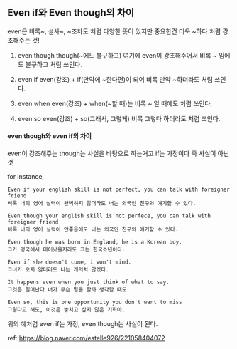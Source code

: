 ## Even if와 Even though의 차이

 even은 비록~, 설사~, ~조차도 처럼 다양한 뜻이 있지만 중요한건
 더욱 ~하다 처럼 강조해주는 것!

 1. even though
  though(~에도 불구하고) 여기에 even이 강조해주어서 비록 ~ 임에도 불구하고 처럼 쓰인다.

 2. even if
    even(강조) + if(만약에 ~한다면)이 되어 비록 만약 ~하더라도 처럼 쓰인다.

 3. even when
    even(강조) + when(~할 때)는 비록 ~ 일 때에도 처럼 쓰인다.

 4. even so
    even(강조) + so(그래서, 그렇게) 비록 그렇다 하더라도 처럼 쓰인다.

#### **even though와 even if의 차이**

even이 강조해주는 though는 사실을 바탕으로 하는거고 if는 가정이다 즉 사실이 아닌 것

for instance,

  	Even if your english skill is not perfect, you can talk with foreigner friend
  	비록 너의 영어 실력이 완벽하지 않더라도 너는 외국인 친구와 얘기할 수 있다.

  	Even though your english skill is not perfece, you can talk with foreigner friend
  	비록 너의 영어 실력이 안좋음에도 너는 외국인 친구와 얘기할 수 있다.

	Even though he was born in England, he is a Korean boy.
    그가 영국에서 태어났을지라도 그는 한국소년이다.

    Even if she doesn't come, i won't mind.
    그녀가 오지 않더라도 나는 개의치 않겠다.

    It happens even when you just think of what to say.
    그것은 일어난다 너가 무슨 말을 할까 생각할 때도

    Even so, this is one opportunity you don't want to miss
    그렇다고 해도, 이것은 놓치고 싶지 않은 기회야.
  위의 예처럼 even if는 가정, even though는 사실이 된다.

ref: https://blog.naver.com/estelle926/221058404072
